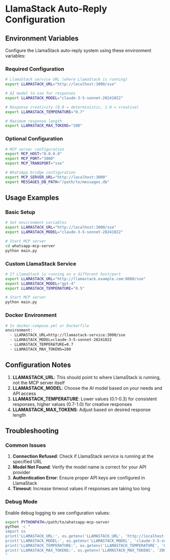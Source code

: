 # LlamaStack Auto-Reply Configuration

## Environment Variables

Configure the LlamaStack auto-reply system using these environment variables:

### Required Configuration

```bash
# LlamaStack service URL (where LlamaStack is running)
export LLAMASTACK_URL="http://localhost:3000/sse"

# AI model to use for responses
export LLAMASTACK_MODEL="claude-3-5-sonnet-20241022"

# Response creativity (0.0 = deterministic, 1.0 = creative)
export LLAMASTACK_TEMPERATURE="0.7"

# Maximum response length
export LLAMASTACK_MAX_TOKENS="200"
```

### Optional Configuration

```bash
# MCP server configuration
export MCP_HOST="0.0.0.0"
export MCP_PORT="3000"
export MCP_TRANSPORT="sse"

# WhatsApp bridge configuration
export MCP_SERVER_URL="http://localhost:3000"
export MESSAGES_DB_PATH="/path/to/messages.db"
```

## Usage Examples

### Basic Setup
```bash
# Set environment variables
export LLAMASTACK_URL="http://localhost:3000/sse"
export LLAMASTACK_MODEL="claude-3-5-sonnet-20241022"

# Start MCP server
cd whatsapp-mcp-server
python main.py
```

### Custom LlamaStack Service
```bash
# If LlamaStack is running on a different host/port
export LLAMASTACK_URL="http://llamastack.example.com:8080/sse"
export LLAMASTACK_MODEL="gpt-4"
export LLAMASTACK_TEMPERATURE="0.5"

# Start MCP server
python main.py
```

### Docker Environment
```bash
# In docker-compose.yml or Dockerfile
environment:
  - LLAMASTACK_URL=http://llamastack-service:3000/sse
  - LLAMASTACK_MODEL=claude-3-5-sonnet-20241022
  - LLAMASTACK_TEMPERATURE=0.7
  - LLAMASTACK_MAX_TOKENS=200
```

## Configuration Notes

1. **LLAMASTACK_URL**: This should point to where LlamaStack is running, not the MCP server itself
2. **LLAMASTACK_MODEL**: Choose the AI model based on your needs and API access
3. **LLAMASTACK_TEMPERATURE**: Lower values (0.1-0.3) for consistent responses, higher values (0.7-1.0) for creative responses
4. **LLAMASTACK_MAX_TOKENS**: Adjust based on desired response length

## Troubleshooting

### Common Issues

1. **Connection Refused**: Check if LlamaStack service is running at the specified URL
2. **Model Not Found**: Verify the model name is correct for your API provider
3. **Authentication Error**: Ensure proper API keys are configured in LlamaStack
4. **Timeout**: Increase timeout values if responses are taking too long

### Debug Mode

Enable debug logging to see configuration values:

```bash
export PYTHONPATH=/path/to/whatsapp-mcp-server
python -c "
import os
print('LLAMASTACK_URL:', os.getenv('LLAMASTACK_URL', 'http://localhost:3000/sse'))
print('LLAMASTACK_MODEL:', os.getenv('LLAMASTACK_MODEL', 'claude-3-5-sonnet-20241022'))
print('LLAMASTACK_TEMPERATURE:', os.getenv('LLAMASTACK_TEMPERATURE', '0.7'))
print('LLAMASTACK_MAX_TOKENS:', os.getenv('LLAMASTACK_MAX_TOKENS', '200'))
"
```
